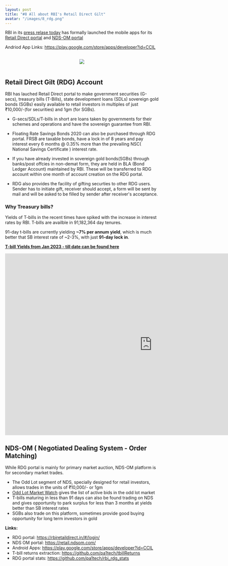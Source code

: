 ```yaml
---
layout: post
title: "#8 All about RBI's Retail Direct Gilt"
avatar: "/images/8_rdg.png"
---
```


RBI in its <a href="https://website.rbi.org.in/web/rbi/-/press-releases/launch-of-pravaah-rbi-retail-direct-mobile-application-and-fintech-repository" target="_blank">press relase today</a> has formally launched the mobile apps for its <a href="https://rbiretaildirect.in/#/login/" target="_blank">Retail Direct portal</a> and <a href="https://retail.ndsom.com/" target="_blank">NDS-OM portal</a>

Andriod App Links: <a href="https://play.google.com/store/apps/developer?id=CCIL" target="_blank">https://play.google.com/store/apps/developer?id=CCIL</a>

<br/>
<div style="text-align:center"><img src="{{ site.baseurl }}/images/8_rdg.png" /></div>
<br/>

## Retail Direct Gilt (RDG) Account 
RBI has lauched Retail Direct portal to make government securities (G-secs), treasury bills (T-Bills), state development loans (SDLs) sovereign gold bonds (SGBs) easily available to retail investors in multiples of just ₹10,000/-(for securities) and 1gm (for SGBs).

* G-secs/SDLs/T-bills in short are loans taken by governments for their schemes and operations and have the sovereign guarantee from RBI.

* Floating Rate Savings Bonds 2020 can also be purchased through RDG portal. FRSB are taxable bonds, have a lock in of 8 years and pay interest every 6 months @ 0.35% more than the prevailing NSC( National Savings Certificate ) interest rate.

* If you have already invested in sovereign gold bonds(SGBs) through banks/post offcies in non-demat form, they are held in BLA (Bond Ledger Account) maintained by RBI. These will be transferred to RDG account within one month of account creation on the RDG portal.

* RDG also provides the facility of gifting securties to other RDG users. Sender has to initiate gift, receiver should accept, a form will be sent by mail and will be asked to be filled by sender after receiver's acceptance.

### Why Treasury bills?
Yields of T-bills in the recent times have spiked with the increase in interest rates by RBI. T-bills are availble in 91,182,364 day tenures.

91-day t-bills are currently yielding <b>~7% per annum yield</b>, which is much better that SB interest rate of ~2-3%, with just <b>91-day lock in</b>.

<a href="https://docs.google.com/spreadsheets/d/e/2PACX-1vSh8WHgb5Z0d65rqs-p9tnGI7W_Uqh42t31hxCZRqWKpOBK7LgsVLn3B1AltDhXDQ/pubhtml?gid=1656821182&single=true" target="_blank"><b>T-bill Yields from Jan 2023 - till date can be found here</b></a>

<iframe width="963" height="595" seamless frameborder="0" scrolling="no" src="https://docs.google.com/spreadsheets/d/e/2PACX-1vSh8WHgb5Z0d65rqs-p9tnGI7W_Uqh42t31hxCZRqWKpOBK7LgsVLn3B1AltDhXDQ/pubchart?oid=1618046863&amp;format=interactive"></iframe>

## NDS-OM ( Negotiated Dealing System - Order Matching)
While RDG portal is mainly for primary market auction, NDS-OM platform is for secondary market trades.

* The Odd Lot segment of NDS, specially designed for retail investors, allows trades in the units of ₹10,000/- or 1gm
* <a href="https://www.ccilindia.com/web/ccil/odd-lot-mkt.-watch">Odd Lot Market Watch</a> gives the list of active bids in the odd lot market
* T-bills maturing in less than 91 days can also be found trading on NDS and gives opportunity to park surplus for less than 3 months at yields better than SB interest rates
* SGBs also trade on this platform, sometimes provide good buying opportunity for long term investors in gold

<b>Links:</b>
* RDG portal: <a href="https://rbiretaildirect.in/#/login/" target="_blank">https://rbiretaildirect.in/#/login/</a>
* NDS OM portal: <a href="https://retail.ndsom.com/" target="_blank">https://retail.ndsom.com/</a>
* Android Apps: <a href="https://play.google.com/store/apps/developer?id=CCIL" target="_blank">https://play.google.com/store/apps/developer?id=CCIL</a>
* T-bill returns extraction: <a href="https://github.com/pa1tech/tbillReturns" target="_blank">https://github.com/pa1tech/tbillReturns</a>
* RDG portal stats: <a href="https://github.com/pa1tech/rbi_rdg_stats" target="_blank">https://github.com/pa1tech/rbi_rdg_stats</a>
